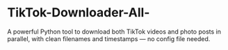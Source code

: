 # TikTok-Downloader-All-
A powerful Python tool to download both TikTok videos and photo posts in parallel, with clean filenames and timestamps — no config file needed.
